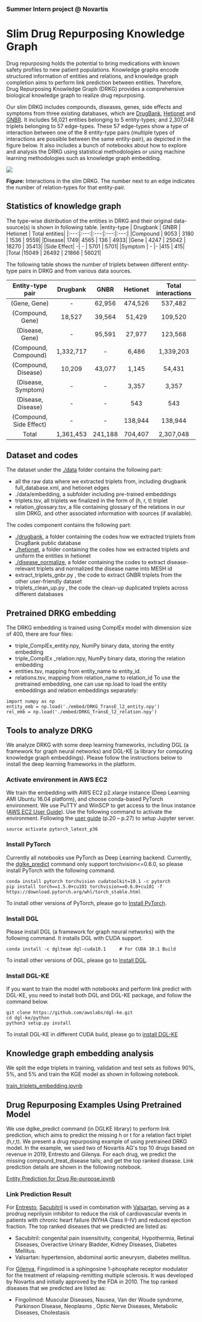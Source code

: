 ### Summer Intern project @ Novartis
# Slim Drug Repurposing Knowledge Graph
Drug repurposing holds the potential to bring medications with known safety profiles to new patient populations. Knowledge graphs encode structured information of entities and relations, and knowledge graph completion aims to perform link prediction between entities. Therefore, Drug Repurposing Knowledge Graph (DRKG) provides a comprehensive biological knowledge graph to realize drug repurposing. 

Our slim DRKG includes compounds, diseases, genes, side effects and symptoms from three existing databases, which are [DrugBank](https://www.drugbank.ca/releases/latest), [Hetionet](https://het.io/) and [GNBR](https://pubmed.ncbi.nlm.nih.gov/29490008/). It includes 56,021 entities belonging to 5 entity-types; and 2,307,048 triplets belonging to 57 edge-types. These 57 edge-types show a type of interaction between one of the 8 entity-type pairs (multiple types of interactions are possible between the same entity-pair), as depicted in the figure below. It also includes a bunch of notebooks about how to explore and analysis the DRKG using statistical methodologies or using machine learning methodologies such as knowledge graph embedding.

![](knowledge%20graph.png)

__Figure:__ Interactions in the slim DRKG. The number next to an edge indicates the number of relation-types for that entity-pair.

## Statistics of knowledge graph
The type-wise distribution of the entities in DRKG and their original data-source(s) is shown in following table.
|entity-type | Drugbank |	GNBR | Hetionet | Total entities|
|:---:|:---:|:---:|:---:|:---:|
|Compound |	9053 | 3180	| 1536 | 9559|
|Disease|	1749|	4565 | 136 | 4933|
|Gene	| 4247 | 25042 | 18270 | 35413|
|Side Effect|	-| - | 5701 |	5701|
|Symptom	| -	|-	|415	| 415|
|Total	|15049	| 26492 |	21866 |	56021|

The following table shows the number of triplets between different entity-type pairs in DRKG and from various data sources.

| Entity-type pair        | Drugbank | GNBR   | Hetionet | Total interactions |
| :---------------------: | :------: | :----: | :------: | :----------------: |
| (Gene, Gene)           | -                 |          62,956|       474,526    |                     537,482    |
| (Compound, Gene)       |             18,527|          39,564|          51,429  |                     109,520    |
| (Disease, Gene)        | -                 |          95,591|          27,977  |                     123,568    |
| (Compound, Compound)   |       1,332,717   | -              |            6,486 |                  1,339,203     |
| (Compound, Disease)    |             10,209|          43,077|            1,145 |                        54,431  |
| (Disease, Symptom)     | -                 | -              |            3,357 |                          3,357 |
| (Disease, Disease)     | -                 | -              |               543|                             543|
| (Compound, Side Effect)| -                 | -              |       138,944    |                     138,944    |
| Total                  |       1,361,453   |       241,188  |       704,407    |                  2,307,048     |

## Dataset and codes
The dataset under the [./data](/data/) folder contains the following part:
* all the raw data where we extracted triplets from, including drugbank full_database.xml, and hetionet edges
* ./data/embedding, a subfolder including pre-trained embeddings
* triplets.tsv, all triplets we finalized in the form of (h, r, t) triplet
* relation_glossary.tsv, a file containing glossary of the relations in our slim DRKG, and other associated information with sources (if available).

The codes component contains the following part:
* [./drugbank](/drugbank/),  a folder containing the codes how we extracted triplets from DrugBank public database
* [./hetionet](/hetionet/),  a folder containing the codes how we extracted triplets and uniform the entities in hetionet 
* [./disease_normalize](/disease_normalize/), a folder containing the codes to extract disease-relevant triplets and normalized the disease name into MESH id 
* extract_triplets_gnbr.py , the code to extract GNBR triplets from the other user-friendly dataset
* triplets_clean_up.py , the code the clean-up duplicated triplets across different databases
## Pretrained DRKG embedding
The DRKG embedding is trained using ComplEx model with dimension size of 400, there are four files:
* triple_ComplEx_entity.npy, NumPy binary data, storing the entity embedding
*	triple_ComplEx _relation.npy, NumPy binary data, storing the relation embedding
*	entities.tsv, mapping from entity_name to entity_id.
*	relations.tsv, mapping from relation_name to relation_id
To use the pretrained embedding, one can use np.load to load the entity embeddings and relation embeddings separately:
```
import numpy as np
entity_emb = np.load('./embed/DRKG_TransE_l2_entity.npy')
rel_emb = np.load('./embed/DRKG_TransE_l2_relation.npy')
```
## Tools to analyze DRKG
We analyze DRKG with some deep learning frameworks, including DGL (a framework for graph neural networks) and DGL-KE (a library for computing knowledge graph embeddings). Please follow the instructions below to install the deep learning frameworks in the platform.

### Activate environment in AWS EC2
We train the embedding with AWS EC2 p2.xlarge instance (Deep Learning AMI Ubuntu 16.04 platform), and choose conda-based PyTorch environment. We use PuTTY and WinSCP to get access to the linux instance ([AWS EC2 User Guide](https://docs.aws.amazon.com/AWSEC2/latest/UserGuide/putty.html)). Use the following command to activate the environment. Following the [user guide](https://docs.aws.amazon.com/dlami/latest/devguide/dlami-dg.pdf) (p.20 – p.27) to setup Jupyter server.

```source activate pytorch_latest_p36```

### Install PyTorch
Currently all notebooks use PyTorch as Deep Learning backend. Currently, the [dglke_predict](https://dglke.dgl.ai/doc/predict.html) command only support torchvision<=0.6.0, so please install PyTorch with the following command. 

```
conda install pytorch torchvision cudatoolkit=10.1 -c pytorch
pip install torch==1.5.0+cu101 torchvision==0.6.0+cu101 -f https://download.pytorch.org/whl/torch_stable.html
```

To install other versions of PyTorch, please go to [Install PyTorch](https://pytorch.org/).
### Install DGL
Please install DGL (a framework for graph neural networks) with the following command. It installs DGL with CUDA support.

```conda install -c dglteam dgl-cuda10.1     # For CUDA 10.1 Build ```

To install other versions of DGL, please go to [Install DGL](https://docs.dgl.ai/en/latest/install/index.html).
### Install DGL-KE
If you want to train the model with notebooks and perform link predict with DGL-KE, you need to install both DGL and DGL-KE package, and follow the command below.

```
git clone https://github.com/awslabs/dgl-ke.git
cd dgl-ke/python
python3 setup.py install
```

To install DGL-KE in different CUDA build, please go to [install DGL-KE](https://dglke.dgl.ai/doc/install.html)

## Knowledge graph embedding analysis
We split the edge triplets in training, validation and test sets as follows 90%, 5%, and 5% and train the KGE model as shown in following notebook.

[train_triplets_embedding.ipynb](https://github.com/whoeverknows/slimDRKG_intern/blob/master/train_triplets_embeddings.ipynb)

## Drug Repurposing Examples Using Pretrained Model
We use dglke_predict command (in DGLKE library) to perform link prediction, which aims to predict the missing h or t for a relation fact triplet (h,r,t). We present a drug repurposing example of using pretrained DRKG model. In the example, we used two of Novartis AG's top 10 drugs based on revenue in 2019, Entresto and Gilenya. For each drug, we predict the missing compound_treat_disease tails; and get the top ranked disease. Link prediction details are shown in the following notebook. 

[Entity Prediction for Drug Re-purpose.ipynb](https://github.com/whoeverknows/slimDRKG_intern/blob/master/Entity%20Prediction%20for%20Drug%20Re-purpose.ipynb)

### Link Prediction Result
For [Entresto](https://www.drugbank.ca/unearth/q?utf8=%E2%9C%93&searcher=drugs&query=Entresto), [Sacubitril](https://www.drugbank.ca/drugs/DB09292) is used in combination with [Valsartan](https://www.drugbank.ca/drugs/DB00177), serving as a prodrug neprilysin inhibitor to reduce the risk of cardiovascular events in patients with chronic heart failure (NYHA Class II-IV) and reduced ejection fraction. The top ranked diseases that we predicted are listed as: 
- Sacubitril: congenital pain insensitivity, congenital, Hypothermia, Retinal Diseases, Overactive Urinary Bladder, Kidney Diseases, Diabetes Mellitus.
- Valsartan: hypertension, abdominal aortic aneurysm, diabetes mellitus. 

For [Gilenya](https://www.drugbank.ca/drugs/DB08868), Fingolimod is a sphingosine 1-phosphate receptor modulator for the treatment of relapsing-remitting multiple sclerosis. It was developed by Novartis and initially approved by the FDA in 2010. The top ranked diseases that we predicted are listed as:

- Fingolimod: Muscular Diseases, Nausea, Van der Woude syndrome, Parkinson Disease, Neoplasms , Optic Nerve Diseases, Metabolic Diseases, Cholestasis
